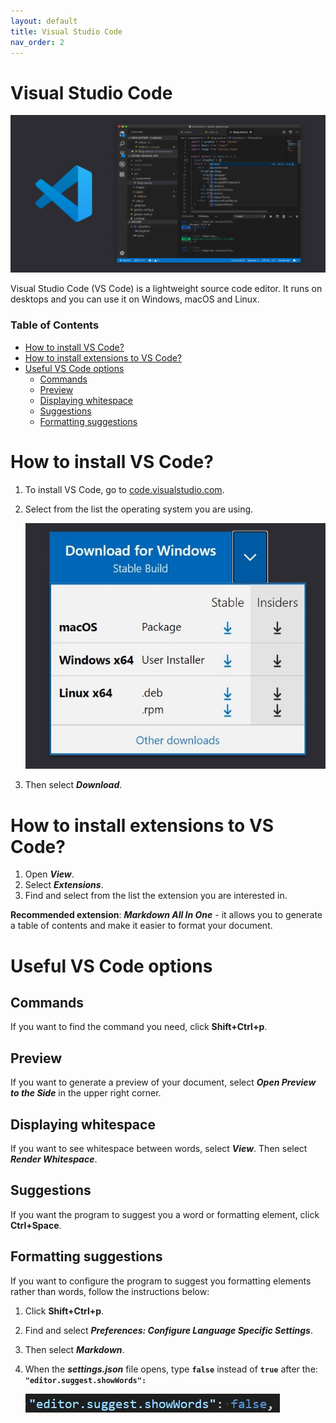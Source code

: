 ```yaml
---
layout: default
title: Visual Studio Code
nav_order: 2
---
```


# Visual Studio Code <!-- omit in toc -->

   ![VSC](/assets/images/opengraph-home.png)  

Visual Studio Code (VS Code) is a lightweight source code editor. It runs on desktops and you can use it on Windows, macOS and Linux.

### Table of Contents

- [How to install VS Code?](#how-to-install-vs-code)
- [How to install extensions to VS Code?](#how-to-install-extensions-to-vs-code)
- [Useful VS Code options](#useful-vs-code-options)
  - [Commands](#commands)
  - [Preview](#preview)
  - [Displaying whitespace](#displaying-whitespace)
  - [Suggestions](#suggestions)
  - [Formatting suggestions](#formatting-suggestions)



# How to install VS Code?

1. To install VS Code, go to [code.visualstudio.com](https://code.visualstudio.com/).
2. Select from the list the operating system you are using.  
   
   ![Installation](/assets/images/Instalacja.jpg)


3. Then select ***Download***.

# How to install extensions to VS Code?

1. Open ***View***.
2. Select ***Extensions***.
3. Find and select from the list the extension you are interested in.

**Recommended extension**: ***Markdown All In One*** - it allows you to generate a table of contents and make it easier to format your document.

# Useful VS Code options 

## Commands

If you want to find the command you need, click **Shift+Ctrl+p**.

## Preview

If you want to generate a preview of your document, select ***Open Preview to the Side*** in the upper right corner.

## Displaying whitespace

If you want to see whitespace between words, select ***View***. Then select ***Render Whitespace***.

## Suggestions

If you want the program to suggest you a word or formatting element, click **Ctrl+Space**.

## Formatting suggestions

If you want to configure the program to suggest you formatting elements rather than words, follow the instructions below:

1. Click **Shift+Ctrl+p**.
2. Find and select ***Preferences: Configure Language Specific Settings***.
3. Then select ***Markdown***.
4. When the ***settings.json*** file opens, type  **`false`** instead of **`true`** after the: **`"editor.suggest.showWords":`**

   ![False](/assets/images/false.jpg)
